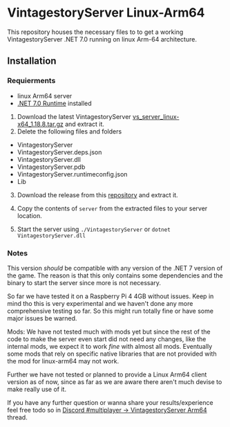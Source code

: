 # VintagestoryServer Linux-Arm64

This repository houses the necessary files to to get a working VintagestoryServer .NET 7.0 running on linux Arm-64 architecture.

## Installation

### Requierments
 - linux Arm64 server
 - [.NET 7.0 Runtime](https://dotnet.microsoft.com/en-us/download/dotnet/7.0) installed

1. Download the latest VintagestoryServer [vs_server_linux-x64_1.18.8.tar.gz](https://cdn.vintagestory.at/gamefiles/stable/vs_server_linux-x64_1.18.8.tar.gz) and extract it.
2. Delete the following files and folders
 - VintagestoryServer
 - VintagestoryServer.deps.json
 - VintagestoryServer.dll
 - VintagestoryServer.pdb
 - VintagestoryServer.runtimeconfig.json
 - Lib

3. Download the release from this [repository](https://github.com/anegostudios/VintagestoryServerArm64/files/12380878/vs_server_linux-arm64.tar.gz) and extract it.

4. Copy the contents of `server` from the extracted files to your server location.

5. Start the server using `./VintagestoryServer` or `dotnet VintagestoryServer.dll`

### Notes
This version *should* be compatible with any version of the .NET 7 version of the game. The reason is that this only contains some dependencies and the binary to start the server since more is not necessary.

So far we have tested it on a Raspberry Pi 4 4GB without issues. Keep in mind tho this is very experimental and we haven't done any more comprehensive testing so far. So this might run totally fine or have some major issues be warned.

Mods: We have not tested much with mods yet but since the rest of the code to make the server even start did not need any changes, like the internal mods, we expect it to work _fine_ with almost all mods. Eventually some mods that rely on specific native libraries that are not provided with the mod for linux-arm64 may not work.

Further we have not tested or planned to provide a Linux Arm64 client version as of now, since as far as we are aware there aren't much devise to make really use of it.

If you have any further question or wanna share your results/experience feel free todo so in [Discord #multiplayer ->
VintagestoryServer Arm64](https://discord.com/channels/302152934249070593/1128220205181587516) thread.